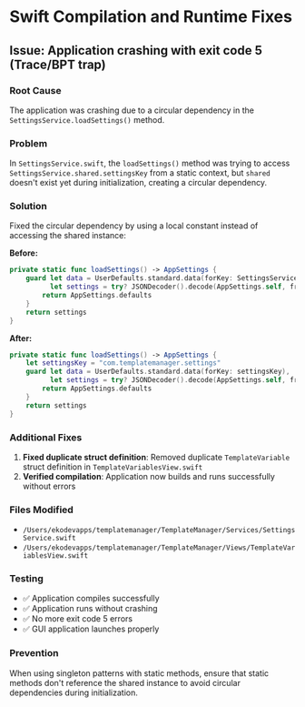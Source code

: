 # Swift Compilation and Runtime Fixes

## Issue: Application crashing with exit code 5 (Trace/BPT trap)

### Root Cause
The application was crashing due to a circular dependency in the `SettingsService.loadSettings()` method.

### Problem
In `SettingsService.swift`, the `loadSettings()` method was trying to access `SettingsService.shared.settingsKey` from a static context, but `shared` doesn't exist yet during initialization, creating a circular dependency.

### Solution
Fixed the circular dependency by using a local constant instead of accessing the shared instance:

**Before:**
```swift
private static func loadSettings() -> AppSettings {
    guard let data = UserDefaults.standard.data(forKey: SettingsService.shared.settingsKey),
          let settings = try? JSONDecoder().decode(AppSettings.self, from: data) else {
        return AppSettings.defaults
    }
    return settings
}
```

**After:**
```swift
private static func loadSettings() -> AppSettings {
    let settingsKey = "com.templatemanager.settings"
    guard let data = UserDefaults.standard.data(forKey: settingsKey),
          let settings = try? JSONDecoder().decode(AppSettings.self, from: data) else {
        return AppSettings.defaults
    }
    return settings
}
```

### Additional Fixes
1. **Fixed duplicate struct definition**: Removed duplicate `TemplateVariable` struct definition in `TemplateVariablesView.swift`
2. **Verified compilation**: Application now builds and runs successfully without errors

### Files Modified
- `/Users/ekodevapps/templatemanager/TemplateManager/Services/SettingsService.swift`
- `/Users/ekodevapps/templatemanager/TemplateManager/Views/TemplateVariablesView.swift`

### Testing
- ✅ Application compiles successfully
- ✅ Application runs without crashing
- ✅ No more exit code 5 errors
- ✅ GUI application launches properly

### Prevention
When using singleton patterns with static methods, ensure that static methods don't reference the shared instance to avoid circular dependencies during initialization.